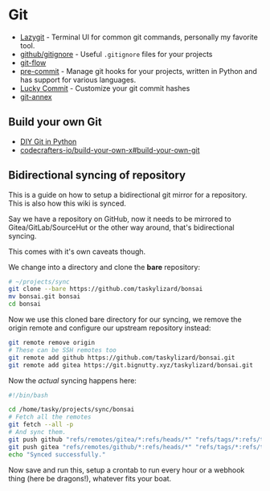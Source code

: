 # Git

- [Lazygit](https://github.com/jesseduffield/lazygit) - Terminal UI for common git commands, personally my favorite tool.
- [github/gitignore](https://github.com/github/gitignore) - Useful `.gitignore` files for your projects
- [git-flow](https://github.com/nvie/gitflow)
- [pre-commit](https://github.com/pre-commit/pre-commit) - Manage git hooks for your projects, written in Python and has support for various languages.
- [Lucky Commit](https://github.com/not-an-aardvark/lucky-commit) - Customize your git commit hashes
- [git-annex](https://git-annex.branchable.com)

## Build your own Git

- [DIY Git in Python](https://www.leshenko.net/p/ugit/)
- [codecrafters-io/build-your-own-x#build-your-own-git](https://github.com/codecrafters-io/build-your-own-x#build-your-own-git)

## Bidirectional syncing of repository

This is a guide on how to setup a bidirectional git mirror for a repository. This is also how this wiki is synced.

Say we have a repository on GitHub, now it needs to be mirrored to Gitea/GitLab/SourceHut or the other way around, that's bidirectional syncing.

This comes with it's own caveats though.

We change into a directory and clone the **bare** repository:

```bash
# ~/projects/sync
git clone --bare https://github.com/taskylizard/bonsai
mv bonsai.git bonsai
cd bonsai
```

Now we use this cloned bare directory for our syncing, we remove the origin remote and configure our upstream repository instead:

```bash
git remote remove origin
# These can be SSH remotes too
git remote add github https://github.com/taskylizard/bonsai.git
git remote add gitea https://git.bignutty.xyz/taskylizard/bonsai.git
```

Now the _actual_ syncing happens here:

```bash
#!/bin/bash

cd /home/tasky/projects/sync/bonsai
# Fetch all the remotes
git fetch --all -p
# And sync them.
git push github "refs/remotes/gitea/*:refs/heads/*" "refs/tags/*:refs/tags/*"
git push gitea "refs/remotes/github/*:refs/heads/*" "refs/tags/*:refs/tags/*"
echo "Synced successfully."
```

Now save and run this, setup a crontab to run every hour or a webhook thing (here be dragons!), whatever fits your boat.
